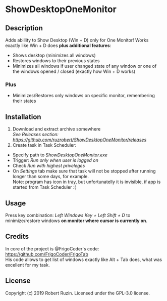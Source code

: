 # ShowDesktopOneMonitor

## Description
Adds abillity to Show Desktop (Win + D) only for One Monitor!
Works exactly like Win + D does **plus additional features**:
- Shows desktop (minimizes all windows)
- Restores windows to their previous states
- Minimizes all windows if user changed state of any window or one of the windows opened / closed (exactly how Win + D works)  
### Plus ###
- Minimizes/Restores only windows on specific monitor, remembering their states

## Installation
1. Download and extract archive somewhere  
*See Releases section: https://github.com/ruzrobert/ShowDesktopOneMonitor/releases*
2. Create task in Task Scheduler:  
- Specify path to *ShowDesktopOneMonitor.exe*
- Trigger: *Run only when user is logged on*
- Check *Run with highest priveleges*
- On *Settings* tab make sure that task will not be stopped after running longer than some days, for example.  
Note: program has icon in tray, but unfortunatelly it is invisible, if app is started from Task Scheduler :(

## Usage
Press key combination: *Left Windows Key + Left Shift + D* to minimize/restore windows **on monitor where cursor is currently on**.

## Credits
In core of the project is @FrigoCoder's code: https://github.com/FrigoCoder/FrigoTab  
His code allows to get list of windows exactly like Alt + Tab does, what was excellent for my task.

## License
Copyright (c) 2019 Robert Ruzin. Licensed under the GPL-3.0 license.
